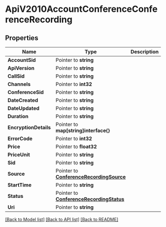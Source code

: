 # ApiV2010AccountConferenceConferenceRecording

## Properties

Name | Type | Description | Notes
------------ | ------------- | ------------- | -------------
**AccountSid** | Pointer to **string** |  |
**ApiVersion** | Pointer to **string** |  |
**CallSid** | Pointer to **string** |  |
**Channels** | Pointer to **int32** |  |
**ConferenceSid** | Pointer to **string** |  |
**DateCreated** | Pointer to **string** |  |
**DateUpdated** | Pointer to **string** |  |
**Duration** | Pointer to **string** |  |
**EncryptionDetails** | Pointer to **map[string]interface{}** |  |
**ErrorCode** | Pointer to **int32** |  |
**Price** | Pointer to **float32** |  |
**PriceUnit** | Pointer to **string** |  |
**Sid** | Pointer to **string** |  |
**Source** | Pointer to [**ConferenceRecordingSource**](conference_recording_source.md) |  |
**StartTime** | Pointer to **string** |  |
**Status** | Pointer to [**ConferenceRecordingStatus**](conference_recording_status.md) |  |
**Uri** | Pointer to **string** |  |

[[Back to Model list]](../README.md#documentation-for-models) [[Back to API list]](../README.md#documentation-for-api-endpoints) [[Back to README]](../README.md)


